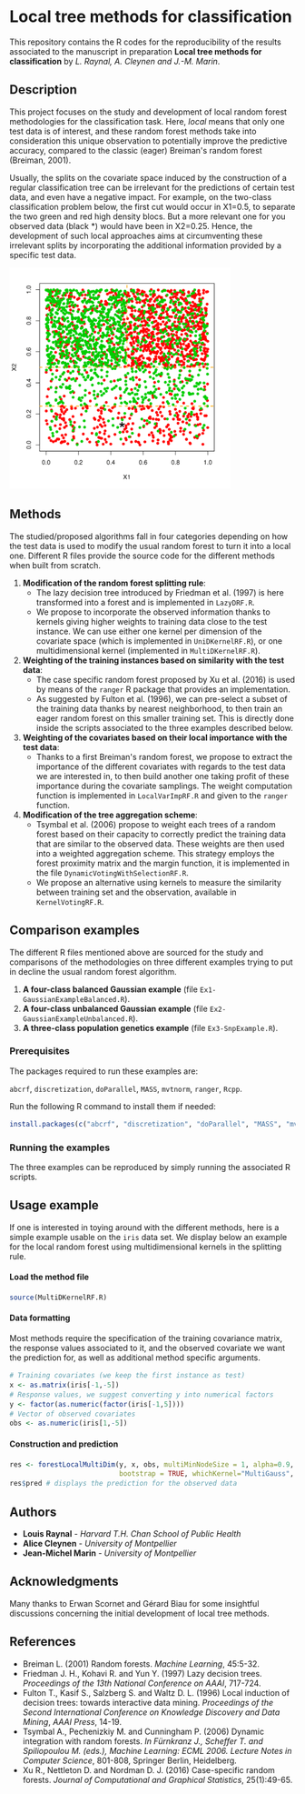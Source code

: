 # Local tree methods for classification

This repository contains the R codes for the reproducibility of the results associated to the manuscript in preparation **Local tree methods for classification** by *L. Raynal, A. Cleynen and J.-M. Marin*. 

## Description

This project focuses on the study and development of local random forest methodologies for the classification task. Here, *local* means that only one test data is of interest, and these random forest methods take into consideration this unique observation to potentially improve the predictive accuracy, compared to the classic (eager) Breiman's random forest (Breiman, 2001).

Usually, the splits on the covariate space induced by the construction of a regular classification tree can be irrelevant for the predictions of certain test data, and even have a negative impact. For example, on the two-class classification problem below, the first cut would occur in X1=0.5, to separate the two green and red high density blocs. But a more relevant one for you observed data (black *) would have been in X2=0.25. Hence, the development of such local approaches aims at circumventing these irrelevant splits by incorporating the additional information provided by a specific test data.

<img src="/Images/FragIssue-1.png" alt="Fragmentation Graph," style="zoom:38%;" />

## Methods

The studied/proposed algorithms fall in four categories depending on how the test data is used to modify the usual random forest to turn it into a local one. Different R files provide the source code for the different methods when built from scratch.

1. **Modification of the random forest splitting rule**:
   - The lazy decision tree introduced by Friedman et al. (1997) is here transformed into a forest and is implemented in `LazyDRF.R`.
   - We propose to incorporate the observed information thanks to kernels giving higher weights to training data close to the test instance. We can use either one kernel per dimension of the covariate space (which is implemented in `UniDKernelRF.R`), or one multidimensional kernel (implemented in `MultiDKernelRF.R`).
2. **Weighting of the training instances based on similarity with the test data**:
   * The case specific random forest proposed by Xu et al. (2016) is used by means of the `ranger` R package that provides an implementation.
   * As suggested by Fulton et al. (1996), we can pre-select a subset of the training data thanks by nearest neighborhood, to then train an eager random forest on this smaller training set. This is directly done  inside the scripts associated to the three examples described below.
3. **Weighting of the covariates based on their local importance with the test data**:
   * Thanks to a first Breiman's random forest, we propose to extract the importance of the different covariates with regards to the test data we are interested in, to then build another one taking profit of these importance during the covariate samplings. The weight computation function is implemented in `LocalVarImpRF.R` and given to the `ranger` function.
4. **Modification of the tree aggregation scheme**:
   * Tsymbal et al. (2006) propose to weight each trees of a random forest based on their capacity to  correctly predict the training data that are similar to the observed data. These weights are then used into a weighted aggregation scheme. This strategy employs the forest proximity matrix and the margin function, it is implemented in the file `DynamicVotingWithSelectionRF.R`.
   * We propose an alternative using kernels to measure the similarity between training set and the observation, available in `KernelVotingRF.R`.

## Comparison examples

The different R files mentioned above are sourced for the study and comparisons of the methodologies on three different examples trying to put in decline the usual random forest algorithm.

1. **A four-class balanced Gaussian example** (file `Ex1-GaussianExampleBalanced.R`).
2. **A four-class unbalanced Gaussian example** (file `Ex2-GaussianExampleUnbalanced.R`).
3. **A three-class population genetics example** (file `Ex3-SnpExample.R`).

### Prerequisites

The packages required to run these examples are:

`abcrf`, `discretization`, `doParallel`, `MASS`, `mvtnorm`, `ranger`, `Rcpp`.

Run the following R command to install them if needed:

```R
install.packages(c("abcrf", "discretization", "doParallel", "MASS", "mvtnorm", "ranger", "Rcpp"))
```

### Running the examples

The three examples can be reproduced by simply running the associated R scripts.

## Usage example

If one is interested in toying around with the different methods, here is a simple example usable on the `iris` data set. We display below an example for the local random forest using multidimensional kernels in the splitting rule.

#### Load the method file

```R
source(MultiDKernelRF.R)
```

#### Data formatting

Most methods require the specification of the training covariance matrix, the response values associated to it, and the observed covariate we want the prediction for, as well as additional method specific arguments. 

```R
# Training covariates (we keep the first instance as test)
x <- as.matrix(iris[-1,-5])
# Response values, we suggest converting y into numerical factors
y <- factor(as.numeric(factor(iris[-1,5])))
# Vector of observed covariates
obs <- as.numeric(iris[1,-5])
```

#### Construction and prediction

```R
res <- forestLocalMultiDim(y, x, obs, multiMinNodeSize = 1, alpha=0.9, ntree = 20,
                           bootstrap = TRUE, whichKernel="MultiGauss", hfixe=TRUE)
res$pred # displays the prediction for the observed data
```

## Authors

* **Louis Raynal** - *Harvard T.H. Chan School of Public Health*
* **Alice Cleynen** - *University of Montpellier*
* **Jean-Michel Marin** - *University of Montpellier*

## Acknowledgments

Many thanks to Erwan Scornet and Gérard Biau for some insightful discussions concerning the initial development of local tree methods.

## References

- Breiman L. (2001) Random forests. *Machine Learning*, 45:5-32.
- Friedman J. H., Kohavi R. and Yun Y. (1997) Lazy decision trees. *Proceedings of the 13th National Conference on AAAI*, 717-724.
- Fulton T., Kasif S., Salzberg S. and Waltz D. L. (1996) Local induction of decision trees: towards interactive data mining. *Proceedings of the Second International Conference on Knowledge Discovery and Data Mining*, *AAAI Press*, 14-19.
- Tsymbal A., Pechenizkiy M. and Cunningham P. (2006) Dynamic integration with random forests. *In Fürnkranz J., Scheffer T. and Spiliopoulou M. (eds.), Machine Learning: ECML 2006.* *Lecture Notes in Computer Science*, 801-808,  Springer Berlin, Heidelberg.
- Xu R., Nettleton D. and Nordman D. J. (2016) Case-specific random forests. *Journal of Computational and Graphical Statistics*, 25(1):49-65.
